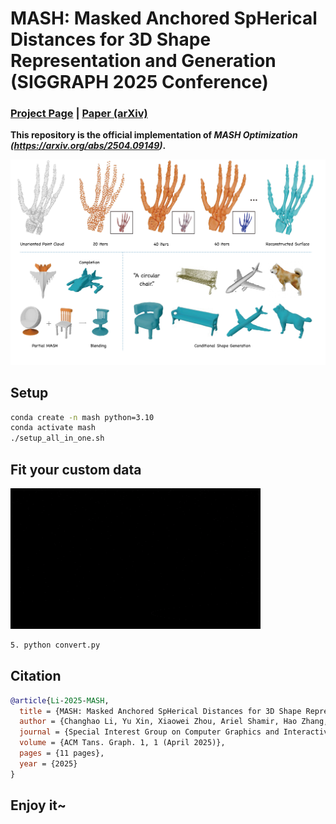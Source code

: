 # MASH: Masked Anchored SpHerical Distances for 3D Shape Representation and Generation (SIGGRAPH 2025 Conference)

### [Project Page](https://565353780.github.io/MASH/) | [Paper (arXiv)](https://arxiv.org/abs/2504.09149)

**This repository is the official implementation of *MASH Optimization (<https://arxiv.org/abs/2504.09149>)*.**

![MASH Teaser](https://github.com/565353780/ma-sh/blob/master/assert/representative_image.jpg)

## Setup

```bash
conda create -n mash python=3.10
conda activate mash
./setup_all_in_one.sh
```

## Fit your custom data

![MASH Optimization](https://github.com/565353780/ma-sh/blob/master/assert/5_diff_opt.gif)

```bash
5. python convert.py
```

## Citation

```bibtex
@article{Li-2025-MASH,
  title = {MASH: Masked Anchored SpHerical Distances for 3D Shape Representation and Generation},
  author = {Changhao Li, Yu Xin, Xiaowei Zhou, Ariel Shamir, Hao Zhang, Ligang Liu, Ruizhen Hu},
  journal = {Special Interest Group on Computer Graphics and Interactive Techniques Conference Conference Papers (SIGGRAPH Conference Papers ’25)},
  volume = {ACM Tans. Graph. 1, 1 (April 2025)},
  pages = {11 pages},
  year = {2025}
}
```

## Enjoy it~
